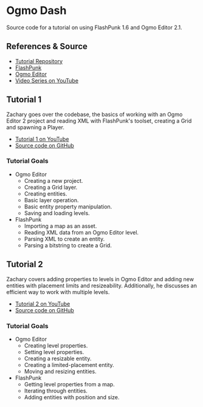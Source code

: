 Ogmo Dash
=========
Source code for a tutorial on using FlashPunk 1.6 and Ogmo Editor 2.1.

References & Source
-------------------
* [Tutorial Repository](https://github.com/zachwlewis/ogmo-dash)
* [FlashPunk](https://github.com/Draknek/FlashPunk)
* [Ogmo Editor](http://www.ogmoeditor.com/)
* [Video Series on YouTube](http://www.youtube.com/playlist?list=PL68WtdRH6G0lRChjCq1E0R5k3ptYFuKeo)

Tutorial 1
----------
Zachary goes over the codebase, the basics of working with an Ogmo Editor 2 project and reading XML with FlashPunk's toolset, creating a Grid and spawning a Player.

* [Tutorial 1 on YouTube](http://youtu.be/TPPzgB3fv8A)
* [Source code on GitHub](https://github.com/downloads/zachwlewis/ogmo-dash/ogmo-dash-tutorial-1.zip)

### Tutorial Goals
* Ogmo Editor
  * Creating a new project.
  * Creating a Grid layer.
  * Creating entities.
  * Basic layer operation.
  * Basic entity property manipulation.
  * Saving and loading levels.
* FlashPunk
  * Importing a map as an asset.
  * Reading XML data from an Ogmo Editor level.
  * Parsing XML to create an entity.
  * Parsing a bitstring to create a Grid.

Tutorial 2
----------
Zachary covers adding properties to levels in Ogmo Editor and adding new entities with placement limits and resizeability. Additionally, he discusses an efficient way to work with multiple levels.

* [Tutorial 2 on YouTube](http://youtu.be/5MHNPI7Iizs)
* [Source code on GitHub](https://github.com/downloads/zachwlewis/ogmo-dash/ogmo-dash-tutorial-2.zip)

### Tutorial Goals
* Ogmo Editor
  * Creating level properties.
  * Setting level properties.
  * Creating a resizable entity.
  * Creating a limited-placement entity.
  * Moving and resizing entities.
* FlashPunk
  * Getting level properties from a map.
  * Iterating through entities.
  * Adding entities with position and size.
